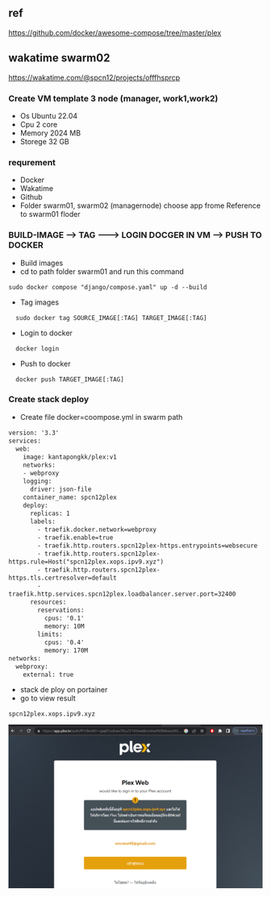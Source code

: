 ## ref 
https://github.com/docker/awesome-compose/tree/master/plex

## wakatime swarm02
https://wakatime.com/@spcn12/projects/offfhsprcp


### Create VM template 3 node (manager, work1,work2)
  * Os Ubuntu 22.04
  * Cpu 2 core
  * Memory 2024 MB
  * Storege 32 GB

### requrement
  * Docker
  * Wakatime
  * Github
  * Folder swarm01, swarm02 (managernode) choose app frome Reference to swarm01 floder
  
### BUILD-IMAGE --> TAG ---> LOGIN DOCGER IN VM --> PUSH TO DOCKER
  * Build images
  * cd to path folder swarm01 and run this command
```
sudo docker compose "django/compose.yaml" up -d --build
```
  * Tag images 
```
  sudo docker tag SOURCE_IMAGE[:TAG] TARGET_IMAGE[:TAG]
```
  * Login to docker
```
  docker login
```
  * Push to docker
```
  docker push TARGET_IMAGE[:TAG]
```

### Create stack deploy
  * Create file docker=coompose.yml in swarm path
```
version: '3.3' 
services:
  web: 
    image: kantapongkk/plex:v1
    networks: 
    - webproxy 
    logging:
      driver: json-file
    container_name: spcn12plex
    deploy: 
      replicas: 1
      labels: 
        - traefik.docker.network=webproxy
        - traefik.enable=true
        - traefik.http.routers.spcn12plex-https.entrypoints=websecure 
        - traefik.http.routers.spcn12plex-https.rule=Host("spcn12plex.xops.ipv9.xyz")
        - traefik.http.routers.spcn12plex-https.tls.certresolver=default
        - traefik.http.services.spcn12plex.loadbalancer.server.port=32400 
      resources: 
        reservations: 
          cpus: '0.1'
          memory: 10M
        limits: 
          cpus: '0.4'
          memory: 170M
networks: 
  webproxy: 
    external: true
```
  * stack de ploy on portainer
  * go to view result
```
spcn12plex.xops.ipv9.xyz
```

![image](https://github.com/Kantapong11755/swarm02/blob/master/plex.png)
  
  
  
  
  
  
  

